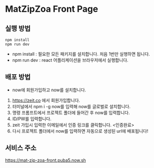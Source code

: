 # MatZipZoa Front Page

## 실행 방법

```
npm install
npm run dev
```

- npm install : 필요한 모든 패키지를 설치합니다. 처음 1번만 실행하면 됩니다.
- npm run dev : react 어플리케이션을 브라우저에서 실행합니다.

## 배포 방법

- now에 회원가입하고 now를 설치합니다.

1. https://zeit.co 에서 회원가입합니다.
2. 터미널에서 npm i -g now를 입력해 now를 글로벌로 설치합니다.
3. 명령 프롬프트에서 프로젝트 폴더에 들어간 후 now를 입력합니다.
4. ID/PW를 입력합니다.
5. zeit 가입시 입력한 이메일에서 인증 링크를 클릭합니다. <인증완료>
6. 다시 프로젝트 폴더에서 now를 입력하면 자동으로 생성된 url에 배포됩니다!

## 서비스 주소

https://mat-zip-zoa-front.puba5.now.sh
